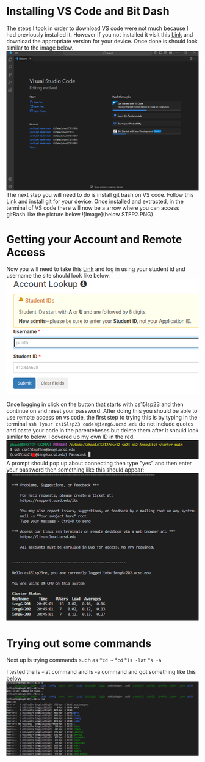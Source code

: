 # Installing VS Code and Bit Dash
The steps I took in order to download VS code were not much because I had previously installed it.
However if you not installed it visit this [Link](https://code.visualstudio.com/)
and download the appropriate version for your device. Once done is should look similar to the image below.
![Image](NEWSTEP!.PNG)
The next step you will need to do is install git bash on VS code.
Follow this [Link](https://gitforwindows.org) and install git for your device.
Once installed and extracted, in the terminal of VS code there will now be a arrow
where you can access gitBash like the picture below
![Image](below STEP2.PNG)

# Getting your Account and Remote Access
Now you will need to take this [Link](https://sdacs.ucsd.edu/~icc/index.php) and log in using your student id and username
the site should look like below.
![Image](pic3.PNG)

Once logging in click on the button that starts with cs15lsp23 and then continue on and reset your password.
After doing this you should be able to use remote access on vs code, the first step to trying this is by
typing in the terminal ```ssh (your cs15lsp23 code)@ieng6.ucsd.edu``` do not include quotes and paste your code in the parenteheses but delete them after.It should look similar to below, I covered up my own ID in the red.
![Image](Capture.PNG)
A prompt should pop up about connecting then type "yes" and then enter your password then something like this should appear:
![Image](pic4.PNG)

# Trying out some commands
Next up is trying commands such as
*```cd ~```
*```cd```
*```ls -lat```
*```s -a```

I tested the ls -lat command and ls -a command and got something like this below
![Image](pic5.PNG)

